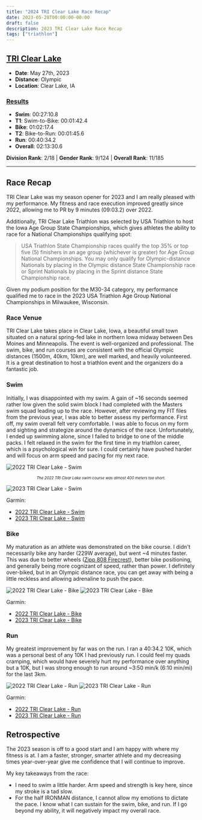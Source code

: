 ```yaml
---
title: "2024 TRI Clear Lake Race Recap"
date: 2023-05-28T00:00:00-00:00
draft: false
description: 2023 TRI Clear Lake Race Recap
tags: ["triathlon"]
---
```


## [TRI Clear Lake](https://clearlakeiowa.com/events/tri-clear-lake)
* **Date**: May 27th, 2023
* **Distance**: Olympic
* **Location**: Clear Lake, IA

### [Results](https://results.truetimeracing.com/myresults.aspx?uid=16535-1122-6-484218)
* **Swim**: 00:27:10.8
* **T1**: Swim-to-Bike: 00:01:42.4
* **Bike**: 01:02:17.4
* **T2**: Bike-to-Run: 00:01:45.6
* **Run**: 00:40:34.2
* **Overall**: 02:13:30.6

**Division Rank**: 2/18 | **Gender Rank**: 9/124 | **Overall Rank**: 11/185

---

## Race Recap
TRI Clear Lake was my season opener for 2023 and I am really pleased with my performance. My fitness and race execution improved greatly since 2022, allowing me to PR by 9 minutes (09:03.2) over 2022.

Additionally, TRI Clear Lake Triathlon was selected by USA Triathlon to host the Iowa Age Group State Championships, which gives athletes the ability to race for a National Championships qualifying spot:

>USA Triathlon State Championship races qualify the top 35% or top five (5) finishers in an age group (whichever is greater) for Age Group National Championships. You may only qualify for Olympic-distance Nationals by placing in the Olympic distance State Championship race or Sprint Nationals by placing in the Sprint distance State Championship race.

Given my podium position for the M30-34 category, my performance qualified me to race in the 2023 USA Triathlon Age Group National Championships in Milwaukee, Wisconsin.

### Race Venue
TRI Clear Lake takes place in Clear Lake, Iowa, a beautiful small town situated on a natural spring-fed lake in northern Iowa midway between Des Moines and Minneapolis. The event is well-organized and professional. The swim, bike, and run courses are consistent with the official Olympic distances (1500m, 40km, 10km), are well marked, and heavily volunteered. It is a great destination to host a triathlon event and the organizers do a fantastic job.

### Swim
Initially, I was disappointed with my swim. A gain of ~16 seconds seemed rather low given the solid swim block I had completed with the Masters swim squad leading up to the race. However, after reviewing my FIT files from the previous year, I was able to better assess my performance. First off, my swim overall felt very comfortable. I was able to focus on my form and sighting and strategize around the dynamics of the race. Unfortunately, I ended up swimming alone, since I failed to bridge to one of the middle packs. I felt relaxed in the swim for the first time in my triathlon career, which is a psychological win for sure. I could certainly have pushed harder and will focus on arm speed and pacing for my next race.

![2022 TRI Clear Lake - Swim](/articles/2023-tri-clear-lake-race-recap/img/2022-tri-clear-lake-swim.png)

<div style="text-align: center; font-size: 10px">
  <em>The 2022 TRI Clear Lake swim course was almost 400 meters too short.</em>
</div>

![2023 TRI Clear Lake - Swim](/articles/2023-tri-clear-lake-race-recap/img/2023-tri-clear-lake-swim.png)

Garmin:
* [2022 TRI Clear Lake - Swim](https://connect.garmin.com/modern/activity/8909716913)
* [2023 TRI Clear Lake - Swim](https://connect.garmin.com/modern/activity/11209035733)

### Bike
My maturation as an athlete was demonstrated on the bike course. I didn't necessarily bike any harder (229W average), but went ~4 minutes faster. This was due to better wheels ([Zipp 808 Firecrest](https://www.sram.com/en/zipp/models/wh-808-ftlr-a1)), better bike positioning, and generally being more cognizant of speed, rather than power. I definitely over-biked, but in an Olympic distance race, you can get away with being a little reckless and allowing adrenaline to push the pace.

![2022 TRI Clear Lake - Bike](/articles/2023-tri-clear-lake-race-recap/img/2022-tri-clear-lake-bike.png)
![2023 TRI Clear Lake - Bike](/articles/2023-tri-clear-lake-race-recap/img/2023-tri-clear-lake-bike.png)

Garmin:
* [2022 TRI Clear Lake - Bike](https://connect.garmin.com/modern/activity/8909733938)
* [2023 TRI Clear Lake - Bike](https://connect.garmin.com/modern/activity/11209036962)

### Run
My greatest improvement by far was on the run. I ran a 40:34.2 10K, which was a personal best of any 10K I had previously run. I could feel my quads cramping, which would have severely hurt my performance over anything but a 10K, but I was strong enough to run around ~3:50 min/k (6:10 min/mi) for the last 3km.

![2022 TRI Clear Lake - Run](/articles/2023-tri-clear-lake-race-recap/img/2022-tri-clear-lake-run.png)
![2023 TRI Clear Lake - Run](/articles/2023-tri-clear-lake-race-recap/img/2023-tri-clear-lake-run.png)

Garmin:
* [2022 TRI Clear Lake - Run](https://connect.garmin.com/modern/activity/8909719617)
* [2023 TRI Clear Lake - Run](https://connect.garmin.com/modern/activity/11209040136)

## Retrospective
The 2023 season is off to a good start and I am happy with where my fitness is at. I am a faster, stronger, smarter athlete and my decreasing times year-over-year give me confidence that I will continue to improve.

My key takeaways from the race:
* I need to swim a little harder. Arm speed and strength is key here, since my stroke is a tad slow.
* For the half IRONMAN distance, I cannot allow my emotions to dictate the pace. I know what I can sustain for the swim, bike, and run. If I go beyond my ability, it will negatively impact my overall race.
